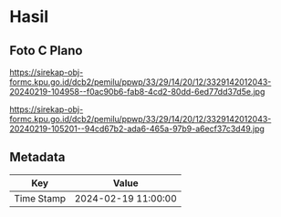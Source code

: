 # Hasil

## Foto C Plano

https://sirekap-obj-formc.kpu.go.id/dcb2/pemilu/ppwp/33/29/14/20/12/3329142012043-20240219-104958--f0ac90b6-fab8-4cd2-80dd-6ed77dd37d5e.jpg

https://sirekap-obj-formc.kpu.go.id/dcb2/pemilu/ppwp/33/29/14/20/12/3329142012043-20240219-105201--94cd67b2-ada6-465a-97b9-a6ecf37c3d49.jpg


## Metadata

| Key        | Value               |
| ---------- | ------------------- |
| Time Stamp | 2024-02-19 11:00:00 |



